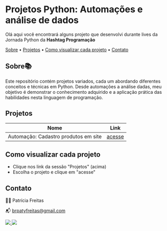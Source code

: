 # Projetos Python: Automações e análise de dados

Olá aqui você encontrará alguns projeto que desenvolvi durante lives da Jornada Python da **Hashtag Programação**

[Sobre](#sobre) • [Projetos](#projetos) • [Como visualizar cada projeto](#Como-visualizar-cada-projeto)
• [Contato](#contato)

## Sobre📚

Este repositório contém projetos variados, cada um abordando diferentes conceitos e técnicas em Python. Desde automações a análise dadas, meu objetivo é demonstrar o conhecimento adquirido e a aplicação prática das habilidades nesta linguagem de programação.


## Projetos

| Nome   | Link  |
|--------|---------|
| Automação: Cadastro produtos em site |     [acesse](https://github.com/patyfreitasbr/automacoes-e-analise-de-dados-JornadaPython0724/tree/main/cadastro-produto-em-site) |


## Como visualizar cada projeto

- Clique nos link da sessão "Projetos" (acima)
- Escolha o projeto e clique em "acesse"

## Contato

👩‍💻 Patrícia Freitas

📬 brpatyfreitas@gmail.com

 <div><a href="https://www.linkedin.com/in/patyfreitasbr"><img src="https://img.shields.io/badge/LinkedIn-0077B5?style=for-the-badge&logo=linkedin&logoColor=white" target="_blank"></>
  <a href="https://www.instagram.com/patyfreitasbr"><img src="https://img.shields.io/badge/Instagram-E4405F?style=for-the-badge&logo=instagram&logoColor=white" target="_blank"></></div>
